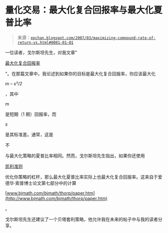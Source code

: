 <!--yml

分类：未分类

日期：2024-05-12 19:24:30

-->

# 量化交易：最大化复合回报率与最大化夏普比率

> 来源：[`epchan.blogspot.com/2007/03/maximizing-compound-rate-of-return-vs.html#0001-01-01`](http://epchan.blogspot.com/2007/03/maximizing-compound-rate-of-return-vs.html#0001-01-01)

一位读者，戈尔斯坦先生，对我文章"

[最大化复合回报率](http://epchan.blogspot.com/2006/10/maximizing-compounded-rate-of-return.html)

"。在那篇文章中，我论述到如果你的目标是最大化复合回报率，你应该最大化

*m – s²/2*

，其中

m

是短期（1 期）回报率，而

*s*

是其标准差。通常，这是

不

与最大化策略的夏普比率相同。然而，戈尔斯坦先生指出，如果你还使用

[凯利准则](http://epchan.blogspot.com/2006/10/how-much-leverage-should-you-use.html)

优化你策略的杠杆，那么最大化夏普比率实际上也最大化复合回报率。这来自于爱德华·索普博士论文第七部分中的计算

[www.bjmath.com/bjmath/thorp/paper.htm](http://www.bjmath.com/bjmath/thorp/paper.htm)

。

戈尔斯坦先生还建议了一个贝塔套利策略，他允许我在未来的帖子中与我的读者分享。
